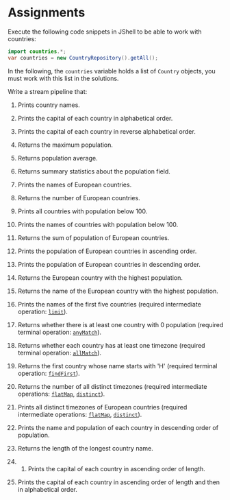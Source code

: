 Assignments
===========

Execute the following code snippets in JShell to be able to work with countries:
```java
import countries.*;
var countries = new CountryRepository().getAll();
```
In the following, the `countries` variable holds a list of `Country` objects, you must work with this list in the solutions.

Write a stream pipeline that:

1. Prints country names.

1. Prints the capital of each country in alphabetical order.

1. Prints the capital of each country in reverse alphabetical order.

1. Returns the maximum population.

1. Returns population average.

1. Returns summary statistics about the population field.

1. Prints the names of European countries.

1. Returns the number of European countries.

1. Prints all countries with population below 100.

1. Prints the names of countries with population below 100.

1. Returns the sum of population of European countries.

1. Prints the population of European countries in ascending order.

1. Prints the population of European countries in descending order.

1. Returns the European country with the highest population.

1. Returns the name of the European country with the highest population.

1. Prints the names of the first five countries (required intermediate operation: [`limit`](https://docs.oracle.com/en/java/javase/11/docs/api/java.base/java/util/stream/Stream.html#limit(long))).

1. Returns whether there is at least one country with 0 population (required terminal operation: [`anyMatch`](https://docs.oracle.com/en/java/javase/11/docs/api/java.base/java/util/stream/Stream.html#anyMatch(java.util.function.Predicate))).

1. Returns whether each country has at least one timezone (required terminal operation: [`allMatch`](https://docs.oracle.com/en/java/javase/11/docs/api/java.base/java/util/stream/Stream.html#allMatch(java.util.function.Predicate))).

1. Returns the first country whose name starts with 'H' (required terminal operation: [`findFirst`](https://docs.oracle.com/en/java/javase/11/docs/api/java.base/java/util/stream/Stream.html#findFirst())).

1. Returns the number of all distinct timezones (required intermediate operations: [`flatMap`](https://docs.oracle.com/en/java/javase/11/docs/api/java.base/java/util/stream/Stream.html#flatMap(java.util.function.Function)), [`distinct`](https://docs.oracle.com/en/java/javase/11/docs/api/java.base/java/util/stream/Stream.html#distinct())).

1. Prints all distinct timezones of European countries (required intermediate operations: [`flatMap`](https://docs.oracle.com/en/java/javase/11/docs/api/java.base/java/util/stream/Stream.html#flatMap(java.util.function.Function)), [`distinct`](https://docs.oracle.com/en/java/javase/11/docs/api/java.base/java/util/stream/Stream.html#distinct())).

1. Prints the name and population of each country in descending order of population.

1. Returns the length of the longest country name.

1. 1. Prints the capital of each country in ascending order of length.

1. Prints the capital of each country in ascending order of length and then in alphabetical order.
